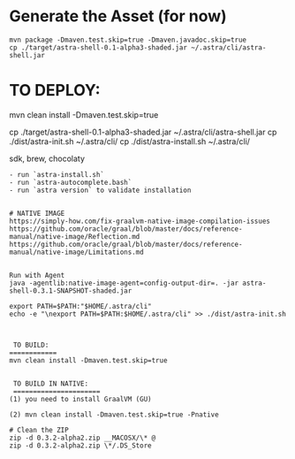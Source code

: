 
# Generate the Asset (for now)

```
mvn package -Dmaven.test.skip=true -Dmaven.javadoc.skip=true
cp ./target/astra-shell-0.1-alpha3-shaded.jar ~/.astra/cli/astra-shell.jar
```


 TO DEPLOY:
============
mvn clean install -Dmaven.test.skip=true

cp ./target/astra-shell-0.1-alpha3-shaded.jar ~/.astra/cli/astra-shell.jar
cp ./dist/astra-init.sh ~/.astra/cli/
cp ./dist/astra-install.sh ~/.astra/cli/






sdk, brew, chocolaty

```
- run `astra-install.sh`
- run `astra-autocomplete.bash`
- run `astra version` to validate installation


# NATIVE IMAGE
https://simply-how.com/fix-graalvm-native-image-compilation-issues
https://github.com/oracle/graal/blob/master/docs/reference-manual/native-image/Reflection.md
https://github.com/oracle/graal/blob/master/docs/reference-manual/native-image/Limitations.md


Run with Agent
java -agentlib:native-image-agent=config-output-dir=. -jar astra-shell-0.3.1-SNAPSHOT-shaded.jar

export PATH=$PATH:"$HOME/.astra/cli"
echo -e "\nexport PATH=$PATH:$HOME/.astra/cli" >> ./dist/astra-init.sh



 TO BUILD:
============
mvn clean install -Dmaven.test.skip=true


 TO BUILD IN NATIVE:
 ======================
(1) you need to install GraalVM (GU)

(2) mvn clean install -Dmaven.test.skip=true -Pnative

# Clean the ZIP
zip -d 0.3.2-alpha2.zip __MACOSX/\* @
zip -d 0.3.2-alpha2.zip \*/.DS_Store







